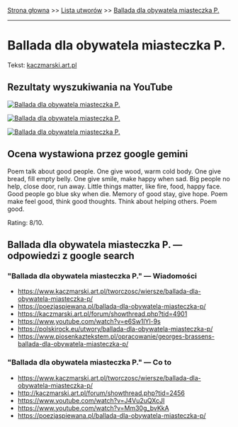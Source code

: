 [Strona głowna](../index.md) >> [Lista utworów](../list.md) >> [Ballada dla obywatela miasteczka P.](33.md)

---

# Ballada dla obywatela miasteczka P.

Tekst: [kaczmarski.art.pl](https://www.kaczmarski.art.pl/tworczosc/wiersze/ballada-dla-obywatela-miasteczka-p/)

## Rezultaty wyszukiwania na YouTube

[![Ballada dla obywatela miasteczka P.](http://img.youtube.com/vi/J4Vu2uQXcJI/0.jpg)](https://www.youtube.com/watch?v=J4Vu2uQXcJI "Jacek Kaczmarski - Ballada dla obywatela miasteczka P - YouTube")

[![Ballada dla obywatela miasteczka P.](http://img.youtube.com/vi/mA3jbTgpIAY/0.jpg)](https://www.youtube.com/watch?v=mA3jbTgpIAY "Jacek Kaczmarski - Ballada o okrzykach - YouTube")

[![Ballada dla obywatela miasteczka P.](http://img.youtube.com/vi/VQRX_ZOZ3IQ/0.jpg)](https://www.youtube.com/watch?v=VQRX_ZOZ3IQ "Jacek Kaczmarski - Ballada dla obywatela miasteczka P.  Tekst - YouTube")

## Ocena wystawiona przez google gemini

Poem talk about good people. One give wood, warm cold body. One give bread, fill empty belly. One give smile, make happy when sad. Big people no help, close door, run away. Little things matter, like fire, food, happy face. Good people go blue sky when die. Memory of good stay, give hope. Poem make feel good, think good thoughts. Think about helping others. Poem good.

Rating: 8/10.


## Ballada dla obywatela miasteczka P. — odpowiedzi z google search

### "Ballada dla obywatela miasteczka P." — Wiadomości

 - <https://www.kaczmarski.art.pl/tworczosc/wiersze/ballada-dla-obywatela-miasteczka-p/>
 - <https://poezjaspiewana.pl/ballada-dla-obywatela-miasteczka-p/>
 - <https://kaczmarski.art.pl/forum/showthread.php?tid=4901>
 - <https://www.youtube.com/watch?v=e6Sw1lYl-9s>
 - <https://polskirock.eu/utwory/ballada-dla-obywatela-miasteczka-p/>
 - <https://www.piosenkaztekstem.pl/opracowanie/georges-brassens-ballada-dla-obywatela-miasteczka-p/>

### "Ballada dla obywatela miasteczka P." — Co to

 - <https://www.kaczmarski.art.pl/tworczosc/wiersze/ballada-dla-obywatela-miasteczka-p/>
 - <http://kaczmarski.art.pl/forum/showthread.php?tid=2456>
 - <https://www.youtube.com/watch?v=J4Vu2uQXcJI>
 - <https://www.youtube.com/watch?v=Mm30g_bvKkA>
 - <https://poezjaspiewana.pl/ballada-dla-obywatela-miasteczka-p/>

